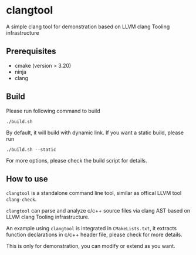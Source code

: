 # clangtool
A simple clang tool for demonstration based on LLVM clang Tooling infrastructure

## Prerequisites
* cmake (version > 3.20)
* ninja
* clang

## Build
Please run following command to build
```
./build.sh
```
By default, it will build with dynamic link. If you want a static build, please run
```
./build.sh --static

```
For more options, please check the build script for details.

## How to use
`clangtool` is a standalone command line tool, similar as offical LLVM tool `clang-check`.

`clangtool` can parse and analyze c/c++ source files via clang AST based on LLVM clang Tooling infrastructure.

An example using `clangtool` is integrated in `CMakeLists.txt`, it extracts function declarations in c/c++ header file, please check for more details.

This is only for demonstration, you can modify or extend as you want.
